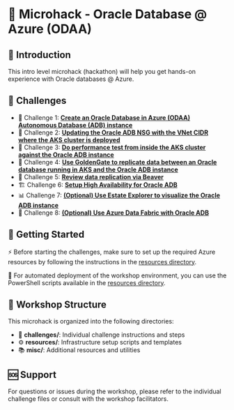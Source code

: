 # 🚀 Microhack - Oracle Database @ Azure (ODAA)

## 📖 Introduction

This intro level microhack (hackathon) will help you get hands-on experience with Oracle databases @ Azure.

## 🎯 Challenges

- 🚀 Challenge 1: **[Create an Oracle Database in Azure (ODAA) Autonomous Database (ADB) instance](challenges/c1-create-odaa-adb.md)**
- 🔐 Challenge 2: **[Updating the Oracle ADB NSG with the VNet CIDR where the AKS cluster is deployed](challenges/c2-update-odaa-nsg.md)**
- 🔌 Challenge 3: **[Do performance test from inside the AKS cluster against the Oracle ADB instance](challenges/c3-perf-test-odaa.md)**
- 🔄 Challenge 4: **[Use GoldenGate to replicate data between an Oracle database running in AKS and the Oracle ADB instance](challenges/c4-golden-gate-odaa.md)**
- 🦫 Challenge 5: **[Review data replication via Beaver](challenges/c5-beaver-odaa.md)**
- 🏗️ Challenge 6: **[Setup High Availability for Oracle ADB](challenges/c6-estate-explorer-odaa.md)**
- 📊 Challenge 7: **[(Optional) Use Estate Explorer to visualize the Oracle ADB instance](challenges/c7-estate-explorer-odaa.md)**
- 🧵 Challenge 8: **[(Optional) Use Azure Data Fabric with Oracle ADB](challenges/c8-azure-data-fabric-odaa.md)**

## 🏁 Getting Started

⚡ Before starting the challenges, make sure to set up the required Azure resources by following the instructions in the [resources directory](resources/README.md).

🤖 For automated deployment of the workshop environment, you can use the PowerShell scripts available in the [resources directory](resources/DEPLOYMENT-SCRIPTS-README.md).

## 📁 Workshop Structure

This microhack is organized into the following directories:

- 🎯 **challenges/**: Individual challenge instructions and steps
- ⚙️ **resources/**: Infrastructure setup scripts and templates
- 📚 **misc/**: Additional resources and utilities

## 🆘 Support

For questions or issues during the workshop, please refer to the individual challenge files or consult with the workshop facilitators.